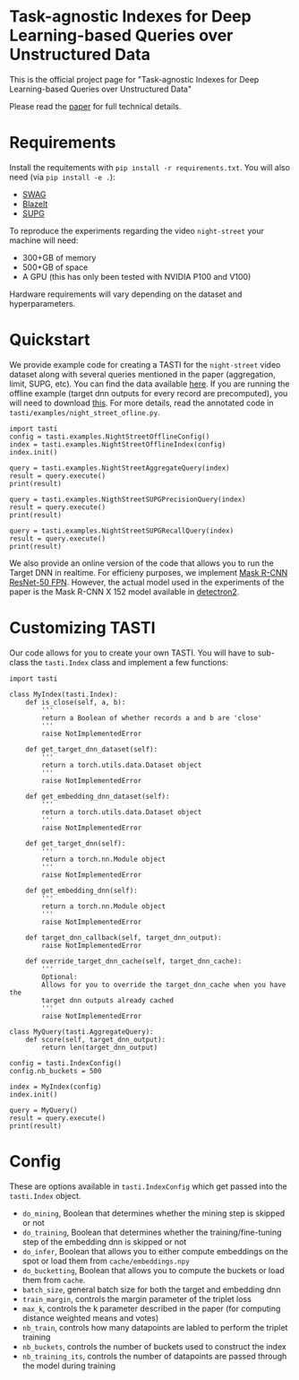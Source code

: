 # Task-agnostic Indexes for Deep Learning-based Queries over Unstructured Data

This is the official project page for "Task-agnostic Indexes for Deep Learning-based Queries over Unstructured Data"

Please read the [paper](https://google.com) for full technical details.

# Requirements

Install the requitements with `pip install -r requirements.txt`. You will also need (via `pip install -e .`):
- [SWAG](https://github.com/stanford-futuredata/swag-python)
- [BlazeIt](https://github.com/stanford-futuredata/blazeit)
- [SUPG](https://github.com/stanford-futuredata/supg)

To reproduce the experiments regarding the video `night-street` your machine will need:
- 300+GB of memory
- 500+GB of space
- A GPU (this has only been tested with NVIDIA P100 and V100)

Hardware requirements will vary depending on the dataset and hyperparameters.

# Quickstart

We provide example code for creating a TASTI for the `night-street` video dataset along with several queries mentioned in the paper (aggregation, limit, SUPG, etc). You can find the data available [here](https://drive.google.com/drive/u/1/folders/1riFVI6QZGf8X6lyFphyRighAYMDTAH4Z). If you are running the offline example (target dnn outputs for every record are precomputed), you will need to download [this](https://drive.google.com/drive/u/1/folders/1rO2dJkHurbrKHf5cHtFra01uk5hlhHdO). For more details, read the annotated code in `tasti/examples/night_street_ofline.py`.

```
import tasti
config = tasti.examples.NightStreetOfflineConfig()
index = tasti.examples.NightStreetOfflineIndex(config)
index.init()

query = tasti.examples.NightStreetAggregateQuery(index)
result = query.execute()
print(result)

query = tasti.examples.NigthStreetSUPGPrecisionQuery(index)
result = query.execute()
print(result)

query = tasti.examples.NightStreetSUPGRecallQuery(index)
result = query.execute()
print(result)
```

We also provide an online version of the code that allows you to run the Target DNN in realtime. For efficieny purposes, we implement [Mask R-CNN ResNet-50 FPN](https://pytorch.org/docs/stable/torchvision/models.html#object-detection-instance-segmentation-and-person-keypoint-detection). However, the actual model used in the experiments of the paper is the Mask R-CNN X 152 model available in [detectron2](https://github.com/facebookresearch/detectron2).

# Customizing TASTI

Our code allows for you to create your own TASTI. You will have to sub-class the `tasti.Index` class and implement a few functions:

```
import tasti

class MyIndex(tasti.Index):
    def is_close(self, a, b):
        '''
        return a Boolean of whether records a and b are 'close'
        '''
        raise NotImplementedError
        
    def get_target_dnn_dataset(self):
        '''
        return a torch.utils.data.Dataset object
        '''
        raise NotImplementedError
    
    def get_embedding_dnn_dataset(self): 
        '''
        return a torch.utils.data.Dataset object
        '''
        raise NotImplementedError
        
    def get_target_dnn(self):
        '''
        return a torch.nn.Module object
        '''
        raise NotImplementedError
        
    def get_embedding_dnn(self):
        '''
        return a torch.nn.Module object
        '''
        raise NotImplementedError
        
    def target_dnn_callback(self, target_dnn_output):
        raise NotImplementedError
        
    def override_target_dnn_cache(self, target_dnn_cache):
        '''
        Optional:
        Allows for you to override the target_dnn_cache when you have the
        target dnn outputs already cached
        '''
        raise NotImplementedError
        
class MyQuery(tasti.AggregateQuery):
    def score(self, target_dnn_output):
        return len(target_dnn_output)
        
config = tasti.IndexConfig()
config.nb_buckets = 500

index = MyIndex(config)
index.init()

query = MyQuery()
result = query.execute()
print(result)
```

# Config
These are options available in `tasti.IndexConfig` which get passed into the `tasti.Index` object.
- `do_mining`, Boolean that determines whether the mining step is skipped or not
- `do_training`, Boolean that determines whether the training/fine-tuning step of the embedding dnn is skipped or not
- `do_infer`, Boolean that allows you to either compute embeddings on the spot or load them from `cache/embeddings.npy`
- `do_bucketting`, Boolean that allows you to compute the buckets or load them from `cache`.
- `batch_size`, general batch size for both the target and embedding dnn
- `train_margin`, controls the margin parameter of the triplet loss
- `max_k`, controls the k parameter described in the paper (for computing distance weighted means and votes)
- `nb_train`, controls how many datapoints are labled to perform the triplet training
- `nb_buckets`, controls the number of buckets used to construct the index
- `nb_training_its`, controls the number of datapoints are passed through the model during training
